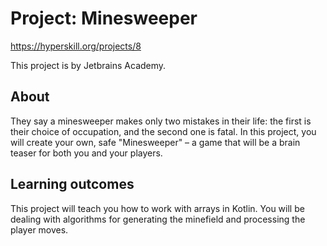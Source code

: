 # Project: Minesweeper
https://hyperskill.org/projects/8

This project is by Jetbrains Academy.

## About

They say a minesweeper makes only two mistakes in their life: the first is their choice of occupation, and the second
one is fatal. In this project, you will create your own, safe "Minesweeper" – a game that will be a brain teaser for
both you and your players.

## Learning outcomes

This project will teach you how to work with arrays in Kotlin. You will be dealing with algorithms for generating the
minefield and processing the player moves.

